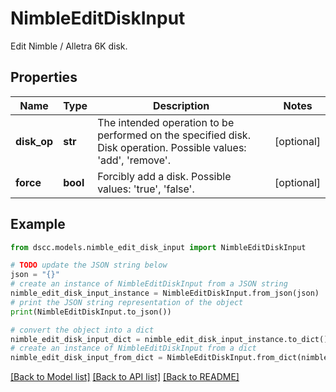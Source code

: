 # NimbleEditDiskInput

Edit Nimble / Alletra 6K disk.

## Properties

Name | Type | Description | Notes
------------ | ------------- | ------------- | -------------
**disk_op** | **str** | The intended operation to be performed on the specified disk. Disk operation. Possible values: &#39;add&#39;, &#39;remove&#39;. | [optional] 
**force** | **bool** | Forcibly add a disk. Possible values: &#39;true&#39;, &#39;false&#39;. | [optional] 

## Example

```python
from dscc.models.nimble_edit_disk_input import NimbleEditDiskInput

# TODO update the JSON string below
json = "{}"
# create an instance of NimbleEditDiskInput from a JSON string
nimble_edit_disk_input_instance = NimbleEditDiskInput.from_json(json)
# print the JSON string representation of the object
print(NimbleEditDiskInput.to_json())

# convert the object into a dict
nimble_edit_disk_input_dict = nimble_edit_disk_input_instance.to_dict()
# create an instance of NimbleEditDiskInput from a dict
nimble_edit_disk_input_from_dict = NimbleEditDiskInput.from_dict(nimble_edit_disk_input_dict)
```
[[Back to Model list]](../README.md#documentation-for-models) [[Back to API list]](../README.md#documentation-for-api-endpoints) [[Back to README]](../README.md)


